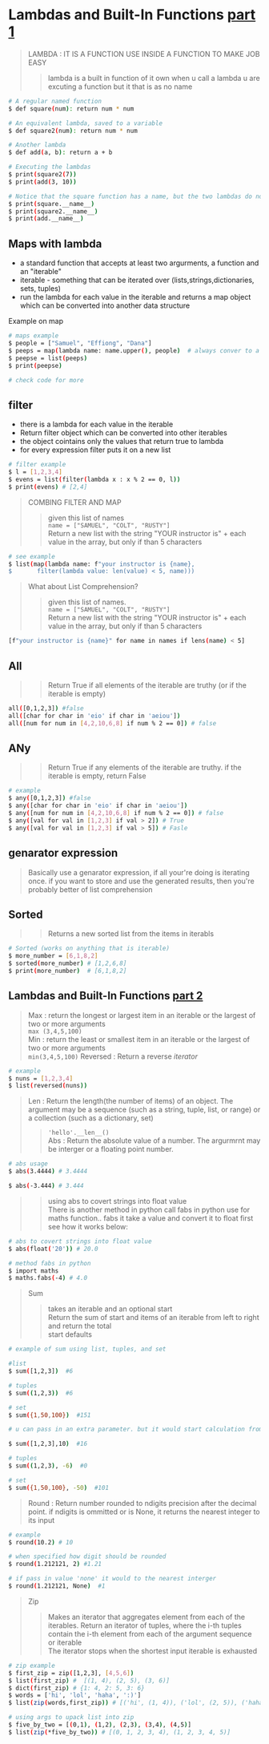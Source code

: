 # Lambdas and Built-In Functions [part 1](/0x06_Lambdas%20and%20Built-In%20Functions/1PART_1/)

> LAMBDA : IT IS A FUNCTION USE INSIDE A FUNCTION TO MAKE JOB EASY
>> lambda is a built in function of it own
>> when u call a lambda u are excuting a function but it that is as no name

```bash
# A regular named function
$ def square(num): return num * num

# An equivalent lambda, saved to a variable
$ def square2(num): return num * num

# Another lambda
$ def add(a, b): return a + b

# Executing the lambdas
$ print(square2(7))
$ print(add(3, 10))

# Notice that the square function has a name, but the two lambdas do not
$ print(square.__name__)
$ print(square2.__name__)
$ print(add.__name__)
```

## Maps with lambda

- a standard function that accepts at least two argurments, a function and an "iterable"
- iterable - something that can be iterated over (lists,strings,dictionaries, sets, tuples)
- run the lambda for each value in the iterable and returns a map object which can be converted into another data structure

Example on map

```bash
# maps example 
$ people = ["Samuel", "Effiong", "Dana"]
$ peeps = map(lambda name: name.upper(), people)  # always conver to a list
$ peepse = list(peeps)
$ print(peepse)

# check code for more
```

## filter

- there is a lambda for each value in the iterable
- Return filter object which can be converted into other iterables
- the object cointains only the values that return true to lambda
- for every expression filter puts it on a new list

```bash
# filter example
$ l = [1,2,3,4]
$ evens = list(filter(lambda x : x % 2 == 0, l))
$ print(evens) # [2,4]
```

> COMBING FILTER AND MAP
>> given  this list of names  
   `name = ["SAMUEL", "COLT", "RUSTY"]`  
>> Return a new list with the string "YOUR instructor is" + each value in the array, but only if than 5 characters
>>>
```bash
# see example
$ list(map(lambda name: f"your instructor is {name},
$       filter(lambda value: len(value) < 5, name)))
```

> What about List Comprehension?
>> given  this list of names.  
   ```name = ["SAMUEL", "COLT", "RUSTY"]```  
>> Return a new list with the string "YOUR instructor is" + each value in the array, but only if than 5 characters
>>>
```bash
[f"your instructor is {name}" for name in names if lens(name) < 5]
```

## All

>> Return True if all elements of the iterable are truthy (or if the iterable is empty)

```bash
all([0,1,2,3]) #false
all([char for char in 'eio' if char in 'aeiou'])
all([num for num in [4,2,10,6,8] if num % 2 == 0]) # false
```

## ANy

>> Return True if any elements of the iterable are truthy. if the iterable is empty, return False

``` bash
# example
$ any([0,1,2,3]) #false
$ any([char for char in 'eio' if char in 'aeiou'])
$ any([num for num in [4,2,10,6,8] if num % 2 == 0]) # false
$ any([val for val in [1,2,3] if val > 2]) # True
$ any([val for val in [1,2,3] if val > 5]) # Fasle
```

## genarator expression

> Basically use a genarator expression, if all your're doing is iterating once. if you want to store and use the generated results, then you're probably better of list comprehension

## Sorted

>> Returns a new sorted list from the items in iterabls

```bash
# Sorted (works on anything that is iterable)
$ more_number = [6,1,8,2]
$ sorted(more_number) # [1,2,6,8]
$ print(more_number)  # [6,1,8,2]
```

## Lambdas and Built-In Functions [part 2](/0x06_Lambdas%20and%20Built-In%20Functions/2part_2/)

> Max : return the longest or largest item in an iterable or the largest of two or more arguments  
```max (3,4,5,100)```  
> Min : return the least or smallest item in an iterable or the largest of two or more arguments  
```min(3,4,5,100)```
> Reversed : Return a reverse *iterator*  

```bash
# example
$ nuns = [1,2,3,4]
$ list(reversed(nuns))
```

> Len : Return the length(the number of items) of an object. The argument may be a sequence (such as a string, tuple, list, or range) or a collection (such as a dictionary, set)  
>> ```'hello'.__len__()```  
> Abs : Return the absolute value of a number. The argurmrnt may be interger or a floating point number.  
```bash
# abs usage
$ abs(3.4444) # 3.4444

$ abs(-3.444) # 3.444
```

>> using abs to covert strings into float value  
>> There is another method in python call fabs in python use for maths function.. fabs it take a value and convert it to float first see how it works below:  

```bash
# abs to covert strings into float value 
$ abs(float('20')) # 20.0

# method fabs in python
$ import maths
$ maths.fabs(-4) # 4.0
```

> Sum  
>> takes an iterable and an optional start  
>> Return the sum of start and items of an iterable from left to right and return the total  
>> start defaults  

```bash
# example of sum using list, tuples, and set

#list
$ sum([1,2,3])  #6

# tuples
$ sum((1,2,3))  #6

# set
$ sum({1,50,100})  #151

# u can pass in an extra parameter. but it would start calculation from that parameter

$ sum([1,2,3],10)  #16

# tuples
$ sum((1,2,3), -6)  #0

# set
$ sum({1,50,100}, -50)  #101
```

> Round : Return number rounded to ndigits precision after the decimal point. if ndigits is ommitted or is None, it returns the nearest integer to its input  

```bash
# example 
$ round(10.2) # 10

# when specified how digit should be rounded
$ round(1.212121, 2) #1.21

# if pass in value 'none' it would to the nearest interger
$ round(1.212121, None)  #1
```

> Zip  
>> Makes an iterator that aggregates element from each of the iterables.
>> Return an iterator of tuples, where the i-th tuples contain the i-th element from each of the argument sequence or iterable  
> The iterator stops when the shortest input iterable is exhausted  

```bash
# zip example
$ first_zip = zip([1,2,3], [4,5,6])
$ list(first_zip) #  [(1, 4), (2, 5), (3, 6)]
$ dict(first_zip) # {1: 4, 2: 5, 3: 6}
$ words = ['hi', 'lol', 'haha', ':)']
$ list(zip(words,first_zip)) # [('hi', (1, 4)), ('lol', (2, 5)), ('haha', (3, 6))]

# using args to upack list into zip
$ five_by_two = [(0,1), (1,2), (2,3), (3,4), (4,5)]
$ list(zip(*five_by_two)) # [(0, 1, 2, 3, 4), (1, 2, 3, 4, 5)]
```
